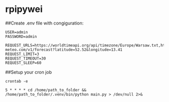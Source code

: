 # rpipywei

##Create .env file with congiguration:

```
USER=admin
PASSWORD=admin

REQUEST_URLS=https://worldtimeapi.org/api/timezone/Europe/Warsaw.txt,https://api.open-meteo.com/v1/forecast?latitude=52.52&longitude=13.41
REQUEST_LIMIT=3
REQUEST_TIMEOUT=30
REQUEST_SLEEP=60
```

##Setup your cron job

`crontab -e`

```
5 * * * * cd /home/path_to_folder && /home/path_to_folder/.venv/bin/python main.py > /dev/null 2>&
```
